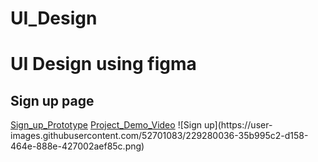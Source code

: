 # UI_Design
<h1>UI Design using figma<h2>


<h2>Sign up page</h2>
<a href=" https://www.figma.com/proto/zI1TIeO6pJReuoXEP4lstj/Sign_up?node-id=23-3&scaling=scale-down&page-id=0%3A1">Sign_up_Prototype</a>
<a href="https://drive.google.com/file/d/1ahx_i3KGLMhu5XMO-u6g71tLP8livFmC/view?usp=share_link">Project_Demo_Video</a>
![Sign up](https://user-images.githubusercontent.com/52701083/229280036-35b995c2-d158-464e-888e-427002aef85c.png)

